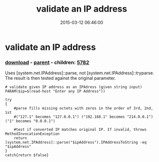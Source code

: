 ﻿---
pid:            5781
poster:         Allan B
title:          validate an IP address
date:           2015-03-12 06:46:00
format:         posh
parent:         1172
parent:         1172
children:       5782
---

# validate an IP address

### [download](5781.ps1) - [parent](1172.md) - children: [5782](5782.md)

Uses [system.net.IPAddress]::parse, not [system.net.IPAddress]::tryparse.
The result is then tested against the original parameter.

```posh
# validate given IP address as an IPAdress (given string input)
PARAM($ip=$(read-host "Enter any IP Address"))

try
{
    #parse fills missing octets with zeros in the order of 3rd, 2nd, 1st
    #("127.1" becomes "127.0.0.1") ("192.168.1" becomes "214.0.0.1") ("1" becomes "0.0.0.1")

    #test if converted IP matches original IP. If invalid, throws MethodInvocationException
    return [system.net.IPAddress]::parse("$ipAddress").IPAddressToString -eq "$ipAddress"
}
catch{return $false}

```
